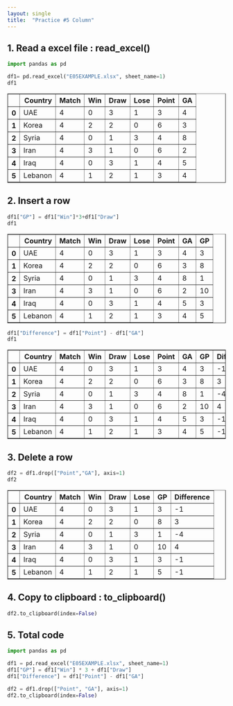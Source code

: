 ```yaml
---
layout: single
title:  "Practice #5 Column"
---
```


## 1. Read a excel file : read_excel()


```python
import pandas as pd

df1= pd.read_excel("E05EXAMPLE.xlsx", sheet_name=1)
df1
```




<div>
<style scoped>
    .dataframe tbody tr th:only-of-type {
        vertical-align: middle;
    }

    .dataframe tbody tr th {
        vertical-align: top;
    }

    .dataframe thead th {
        text-align: right;
    }
</style>
<table border="1" class="dataframe">
  <thead>
    <tr style="text-align: right;">
      <th></th>
      <th>Country</th>
      <th>Match</th>
      <th>Win</th>
      <th>Draw</th>
      <th>Lose</th>
      <th>Point</th>
      <th>GA</th>
    </tr>
  </thead>
  <tbody>
    <tr>
      <th>0</th>
      <td>UAE</td>
      <td>4</td>
      <td>0</td>
      <td>3</td>
      <td>1</td>
      <td>3</td>
      <td>4</td>
    </tr>
    <tr>
      <th>1</th>
      <td>Korea</td>
      <td>4</td>
      <td>2</td>
      <td>2</td>
      <td>0</td>
      <td>6</td>
      <td>3</td>
    </tr>
    <tr>
      <th>2</th>
      <td>Syria</td>
      <td>4</td>
      <td>0</td>
      <td>1</td>
      <td>3</td>
      <td>4</td>
      <td>8</td>
    </tr>
    <tr>
      <th>3</th>
      <td>Iran</td>
      <td>4</td>
      <td>3</td>
      <td>1</td>
      <td>0</td>
      <td>6</td>
      <td>2</td>
    </tr>
    <tr>
      <th>4</th>
      <td>Iraq</td>
      <td>4</td>
      <td>0</td>
      <td>3</td>
      <td>1</td>
      <td>4</td>
      <td>5</td>
    </tr>
    <tr>
      <th>5</th>
      <td>Lebanon</td>
      <td>4</td>
      <td>1</td>
      <td>2</td>
      <td>1</td>
      <td>3</td>
      <td>4</td>
    </tr>
  </tbody>
</table>
</div>



## 2. Insert a row


```python
df1["GP"] = df1["Win"]*3+df1["Draw"]
df1
```




<div>
<style scoped>
    .dataframe tbody tr th:only-of-type {
        vertical-align: middle;
    }

    .dataframe tbody tr th {
        vertical-align: top;
    }

    .dataframe thead th {
        text-align: right;
    }
</style>
<table border="1" class="dataframe">
  <thead>
    <tr style="text-align: right;">
      <th></th>
      <th>Country</th>
      <th>Match</th>
      <th>Win</th>
      <th>Draw</th>
      <th>Lose</th>
      <th>Point</th>
      <th>GA</th>
      <th>GP</th>
    </tr>
  </thead>
  <tbody>
    <tr>
      <th>0</th>
      <td>UAE</td>
      <td>4</td>
      <td>0</td>
      <td>3</td>
      <td>1</td>
      <td>3</td>
      <td>4</td>
      <td>3</td>
    </tr>
    <tr>
      <th>1</th>
      <td>Korea</td>
      <td>4</td>
      <td>2</td>
      <td>2</td>
      <td>0</td>
      <td>6</td>
      <td>3</td>
      <td>8</td>
    </tr>
    <tr>
      <th>2</th>
      <td>Syria</td>
      <td>4</td>
      <td>0</td>
      <td>1</td>
      <td>3</td>
      <td>4</td>
      <td>8</td>
      <td>1</td>
    </tr>
    <tr>
      <th>3</th>
      <td>Iran</td>
      <td>4</td>
      <td>3</td>
      <td>1</td>
      <td>0</td>
      <td>6</td>
      <td>2</td>
      <td>10</td>
    </tr>
    <tr>
      <th>4</th>
      <td>Iraq</td>
      <td>4</td>
      <td>0</td>
      <td>3</td>
      <td>1</td>
      <td>4</td>
      <td>5</td>
      <td>3</td>
    </tr>
    <tr>
      <th>5</th>
      <td>Lebanon</td>
      <td>4</td>
      <td>1</td>
      <td>2</td>
      <td>1</td>
      <td>3</td>
      <td>4</td>
      <td>5</td>
    </tr>
  </tbody>
</table>
</div>




```python
df1["Difference"] = df1["Point"] - df1["GA"]
df1
```




<div>
<style scoped>
    .dataframe tbody tr th:only-of-type {
        vertical-align: middle;
    }

    .dataframe tbody tr th {
        vertical-align: top;
    }

    .dataframe thead th {
        text-align: right;
    }
</style>
<table border="1" class="dataframe">
  <thead>
    <tr style="text-align: right;">
      <th></th>
      <th>Country</th>
      <th>Match</th>
      <th>Win</th>
      <th>Draw</th>
      <th>Lose</th>
      <th>Point</th>
      <th>GA</th>
      <th>GP</th>
      <th>Difference</th>
    </tr>
  </thead>
  <tbody>
    <tr>
      <th>0</th>
      <td>UAE</td>
      <td>4</td>
      <td>0</td>
      <td>3</td>
      <td>1</td>
      <td>3</td>
      <td>4</td>
      <td>3</td>
      <td>-1</td>
    </tr>
    <tr>
      <th>1</th>
      <td>Korea</td>
      <td>4</td>
      <td>2</td>
      <td>2</td>
      <td>0</td>
      <td>6</td>
      <td>3</td>
      <td>8</td>
      <td>3</td>
    </tr>
    <tr>
      <th>2</th>
      <td>Syria</td>
      <td>4</td>
      <td>0</td>
      <td>1</td>
      <td>3</td>
      <td>4</td>
      <td>8</td>
      <td>1</td>
      <td>-4</td>
    </tr>
    <tr>
      <th>3</th>
      <td>Iran</td>
      <td>4</td>
      <td>3</td>
      <td>1</td>
      <td>0</td>
      <td>6</td>
      <td>2</td>
      <td>10</td>
      <td>4</td>
    </tr>
    <tr>
      <th>4</th>
      <td>Iraq</td>
      <td>4</td>
      <td>0</td>
      <td>3</td>
      <td>1</td>
      <td>4</td>
      <td>5</td>
      <td>3</td>
      <td>-1</td>
    </tr>
    <tr>
      <th>5</th>
      <td>Lebanon</td>
      <td>4</td>
      <td>1</td>
      <td>2</td>
      <td>1</td>
      <td>3</td>
      <td>4</td>
      <td>5</td>
      <td>-1</td>
    </tr>
  </tbody>
</table>
</div>



## 3. Delete a row


```python
df2 = df1.drop(["Point","GA"], axis=1)
df2
```




<div>
<style scoped>
    .dataframe tbody tr th:only-of-type {
        vertical-align: middle;
    }

    .dataframe tbody tr th {
        vertical-align: top;
    }

    .dataframe thead th {
        text-align: right;
    }
</style>
<table border="1" class="dataframe">
  <thead>
    <tr style="text-align: right;">
      <th></th>
      <th>Country</th>
      <th>Match</th>
      <th>Win</th>
      <th>Draw</th>
      <th>Lose</th>
      <th>GP</th>
      <th>Difference</th>
    </tr>
  </thead>
  <tbody>
    <tr>
      <th>0</th>
      <td>UAE</td>
      <td>4</td>
      <td>0</td>
      <td>3</td>
      <td>1</td>
      <td>3</td>
      <td>-1</td>
    </tr>
    <tr>
      <th>1</th>
      <td>Korea</td>
      <td>4</td>
      <td>2</td>
      <td>2</td>
      <td>0</td>
      <td>8</td>
      <td>3</td>
    </tr>
    <tr>
      <th>2</th>
      <td>Syria</td>
      <td>4</td>
      <td>0</td>
      <td>1</td>
      <td>3</td>
      <td>1</td>
      <td>-4</td>
    </tr>
    <tr>
      <th>3</th>
      <td>Iran</td>
      <td>4</td>
      <td>3</td>
      <td>1</td>
      <td>0</td>
      <td>10</td>
      <td>4</td>
    </tr>
    <tr>
      <th>4</th>
      <td>Iraq</td>
      <td>4</td>
      <td>0</td>
      <td>3</td>
      <td>1</td>
      <td>3</td>
      <td>-1</td>
    </tr>
    <tr>
      <th>5</th>
      <td>Lebanon</td>
      <td>4</td>
      <td>1</td>
      <td>2</td>
      <td>1</td>
      <td>5</td>
      <td>-1</td>
    </tr>
  </tbody>
</table>
</div>



## 4. Copy to clipboard : to_clipboard()


```python
df2.to_clipboard(index=False)
```

## 5. Total code


```python
import pandas as pd

df1 = pd.read_excel("E05EXAMPLE.xlsx", sheet_name=1)
df1["GP"] = df1["Win"] * 3 + df1["Draw"]
df1["Difference"] = df1["Point"] - df1["GA"]

df2 = df1.drop(["Point", "GA"], axis=1)
df2.to_clipboard(index=False)

```

